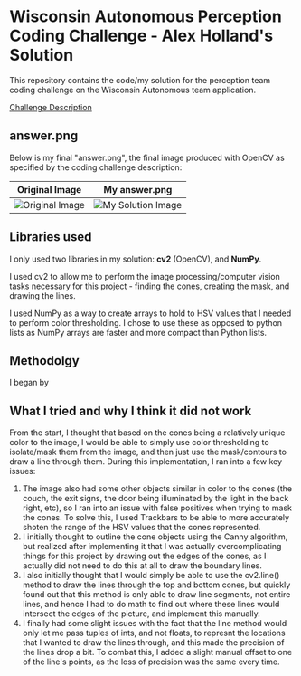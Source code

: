 # Wisconsin Autonomous Perception Coding Challenge - Alex Holland's Solution
This repository contains the code/my solution for the perception team coding challenge on the Wisconsin Autonomous team application.

[Challenge Description](https://github.com/WisconsinAutonomous/CodingChallenges/blob/master/perception/README.md)
 
 
## answer.png
Below is my final "answer.png", the final image produced with OpenCV as specified by the coding challenge description:

Original Image            |  My answer.png
:-------------------------:|:-------------------------:
![Original Image](https://github.com/alexholland4/Wisconsin-Autonomous-Perception-Coding-Challenge/blob/7132ba4b6baad104d500948a0e667701ba5d9267/original.png)  |  ![My Solution Image](https://github.com/alexholland4/Wisconsin-Autonomous-Perception-Coding-Challenge/blob/7132ba4b6baad104d500948a0e667701ba5d9267/answer.png)

## Libraries used
I only used two libraries in my solution: **cv2** (OpenCV), and **NumPy**. 

I used cv2 to allow me to perform the image processing/computer vision tasks necessary for this project - finding the cones, creating the mask, and drawing the lines.

I used NumPy as a way to create arrays to hold to HSV values that I needed to perform color thresholding. I chose to use these as opposed to python lists as NumPy arrays are faster and more compact than Python lists.

## Methodolgy
I began by 

## What I tried and why I think it did not work
From the start, I thought that based on the cones being a relatively unique color to the image, I would be able to simply use color thresholding to isolate/mask them from the image, and then just use the mask/contours to draw a line through them. During this implementation, I ran into a few key issues:
1. The image also had some other objects similar in color to the cones (the couch, the exit signs, the door being illuminated by the light in the back right, etc), so I ran into an issue with false positives when trying to mask the cones. To solve this, I used Trackbars to be able to more accurately shoten the range of the HSV values that the cones represented.
2. I initially thought to outline the cone objects using the Canny algorithm, but realized after implementing it that I was actually overcomplicating things for this project by drawing out the edges of the cones, as I actually did not need to do this at all to draw the boundary lines.
3. I also initially thought that I would simply be able to use the cv2.line() method to draw the lines through the top and bottom cones, but quickly found out that this method is only able to draw line segments, not entire lines, and hence I had to do math to find out where these lines would intersect the edges of the picture, and implement this manually. 
4. I finally had some slight issues with the fact that the line method would only let me pass tuples of ints, and not floats, to represnt the locations that I wanted to draw the lines through, and this made the precision of the lines drop a bit. To combat this, I added a slight manual offset to one of the line's points, as the loss of precision was the same every time. 
